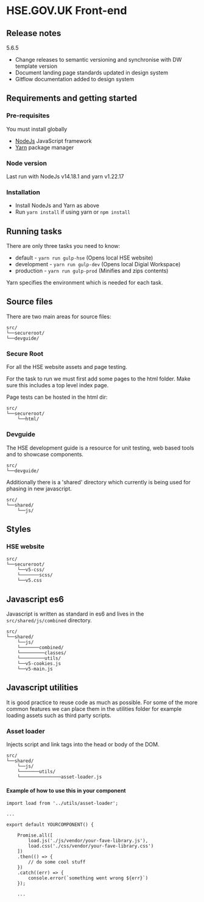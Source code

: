 # HSE.GOV.UK Front-end

## Release notes

5.6.5
- Change releases to semantic versioning and synchronise with DW template version
- Document landing page standards updated in design system
- Gitflow documentation added to design system 



## Requirements and getting started
### Pre-requisites
You must install globally
- [NodeJs](https://nodejs.org/en/) JavaScript framework
- [Yarn](https://yarnpkg.com/getting-started/install) package manager

### Node version
Last run with NodeJs v14.18.1 and yarn v1.22.17

### Installation
- Install NodeJs and Yarn as above
- Run `yarn install` if using yarn or `npm install`

## Running tasks
There are only three tasks you need to know:
- default - `yarn run gulp-hse` (Opens local HSE website)
- development - `yarn run gulp-dev` (Opens local Digial Workspace)
- production - `yarn run gulp-prod` (Minifies and zips contents)

Yarn specifies the environment which is needed for each task.

## Source files
There are two main areas for source files:
```
src/
└──secureroot/
└──devguide/
```
### Secure Root
For all the HSE website assets and page testing.

For the task to run we must first add some pages to the html folder. Make sure this includes a top level index page. 

Page tests can be hosted in the html dir:
```
src/
└──secureroot/
    └──html/
```
### Devguide
The HSE development guide is a resource for unit testing, web based tools and to showcase components.
```
src/
└──devguide/
```

Additionally there is a 'shared' directory which currently is being used for phasing in new javascript.
```
src/
└──shared/
    └──js/
```
## Styles
### HSE website
```
src/
└──secureroot/
    └──v5-css/
    └───────scss/
    └──v5.css
```

## Javascript es6
Javascript is written as standard in es6 and lives in the `src/shared/js/combined` directory.

```
src/
└──shared/
    └──js/
    └───────combined/
    └─────────classes/
    └─────────utils/
    └──v5-cookies.js
    └──v5-main.js

```
## Javascript utilities
It is good practice to reuse code as much as possible. For some of the more common features we can place them in the utilities folder for example loading assets such as third party scripts.
### Asset loader
Injects script and link tags into the head or body of the DOM.

```
src/
└──shared/
    └──js/
    └───────utils/
    └───────────────asset-loader.js
```
#### Example of how to use this in your component

```
import load from '../utils/asset-loader';

...

export default YOURCOMPONENT() {

    Promise.all([
        load.js('./js/vendor/your-fave-library.js'),
        load.css('./css/vendor/your-fave-library.css')
    ])
    .then(() => {
        // do some cool stuff
    })
    .catch((err) => {
        console.error(`something went wrong ${err}`)
    });

    ...
```